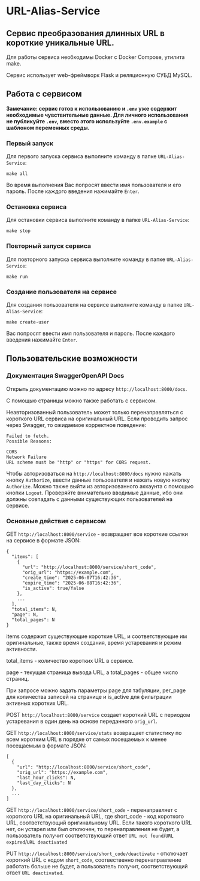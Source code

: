 # URL-Alias-Service
**Cервис преобразования длинных URL в короткие уникальные URL.**
---

Для работы сервиса необходимы Docker с Docker Compose, утилита make.

Сервис использует web-фреймворк Flask и реляционную СУБД MySQL.

## Работа с сервисом

**Замечание: сервис готов к использованию и `.env` уже содержит необходимые чувствительные данные. Для личного использования не публикуйте `.env`, вместо этого используйте `.env.example` с шаблоном переменных среды.**

### Первый запуск
Для первого запуска сервиса выполните команду в папке `URL-Alias-Service`:
```
make all
```
Во время выполнения Вас попросят ввести имя пользователя и его пароль. После каждого введения нажимайте `Enter`.

### Остановка сервиса
Для остановки сервиса выполните команду в папке `URL-Alias-Service`:
```
make stop
```

### Повторный запуск сервиса
Для повторного запуска сервиса выполните команду в папке `URL-Alias-Service`:
```
make run
```

### Создание пользователя на сервисе
Для создания пользователя на сервисе выполните команду в папке `URL-Alias-Service`:
```
make create-user
```
Вас попросят ввести имя пользователя и пароль. После каждого введения нажимайте `Enter`.

## Пользовательские возможности

### Документация SwaggerOpenAPI Docs
Открыть документацию можно по адресу `http://localhost:8000/docs`. 

С помощью страницы можно также работать с сервисом.

Неавторизованный пользователь может только перенаправляться с короткого URL сервиса на оригинальный URL. Если проводить запрос через Swagger, то ожидаемое корректное поведение:
```
Failed to fetch.
Possible Reasons:

CORS
Network Failure
URL scheme must be "http" or "https" for CORS request.
```

Чтобы авторизоваться на `http://localhost:8000/docs` нужно нажать кнопку `Authorize`, ввести данные пользователя и нажать новую кнопку `Authorize`. Можно также выйти из авторизованного аккаунта с помощью кнопки `Logout`. Проверяйте внимательно вводимые данные, ибо они должны совпадать с данными существующих пользователей на сервисе.

### Основные действия с сервисом
GET `http://localhost:8000/service` - возвращает все короткие ссылки на сервисе в формате JSON:
```
{
  "items": [
    {
      "url": "http://localhost:8000/service/short_code",
      "orig_url": "https://example.com",
      "create_time": "2025-06-07T16:42:36",
      "expire_time": "2025-06-08T16:42:36",
      "is_active": true/false
    },
    ...
  ],
  "total_items": N,
  "page": N,
  "total_pages": N
}
```
items содержит существующие короткие URL, и соответствующие им оригинальные, также время создания, время устаревания и режим активности.

total_items - количество коротких URL в сервисе.

page - текущая страница вывода URL, а total_pages - общее число страниц.

При запросе можно задать параметры page для табуляции, per_page для количества записей на странице и is_active для фильтрации активных коротких URL.

POST `http://localhost:8000/service` создает короткий URL с периодом устаревания в один день на основе переданного `orig_url`.

GET `http://localhost:8000/service/stats` возвращает статистику по всем коротким URL в порядке от самых посещаемых к менее посещаемым в формате JSON:
```
[
  {
    "url": "http://localhost:8000/service/short_code",
    "orig_url": "https://example.com",
    "last_hour_clicks": N,
    "last_day_clicks": N
  },
  ...
]
```

GET `http://localhost:8000/service/short_code` - перенаправляет с короткого URL на оригинальный URL, где short_code - код короткого URL, соответствующий оригинальному URL. Если такого короткого URL нет, он устарел или был отключен, то перенаправления не будет, а пользователь получит соответствующий ответ `URL not found`/`URL expired`/`URL deactivated`

PUT `http://localhost:8000/service/short_code/deactivate` - отключает короткий URL с кодом `short_code`, соотвественно перенаправление работать больше не будет, а пользователь получит, соответствующий ответ `URL deactivated`.